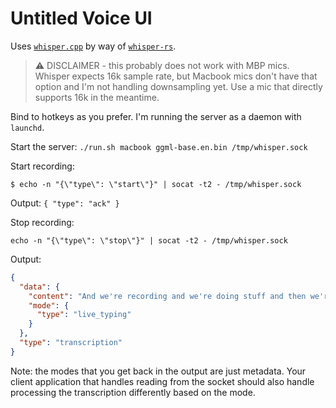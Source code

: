 # Untitled Voice UI

Uses [`whisper.cpp`](https://github.com/ggerganov/whisper.cpp) by way of [`whisper-rs`](https://github.com/tazz4843/whisper-rs).

> ⚠️ DISCLAIMER - this probably does not work with MBP mics. Whisper expects 16k
> sample rate, but Macbook mics don't have that option and I'm not handling
> downsampling yet. Use a mic that directly supports 16k in the meantime.

Bind to hotkeys as you prefer. I'm running the server as a daemon with `launchd`.

Start the server:
`./run.sh macbook ggml-base.en.bin /tmp/whisper.sock`

Start recording:

`$ echo -n "{\"type\": \"start\"}" | socat -t2 - /tmp/whisper.sock`

Output: `{ "type": "ack" }`

Stop recording:

`echo -n "{\"type\": \"stop\"}" | socat -t2 - /tmp/whisper.sock`

Output:
```json
{
  "data": {
    "content": "And we're recording and we're doing stuff and then we're going to send a stop message.",
    "mode": {
      "type": "live_typing"
    }
  },
  "type": "transcription"
}
```

Note: the modes that you get back in the output are just metadata. Your client application that handles reading from the socket should also handle processing the transcription differently based on the mode.
